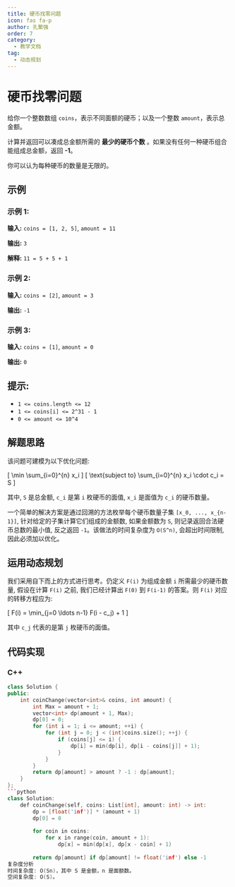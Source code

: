```yaml
---
title: 硬币找零问题
icon: fas fa-p
author: 孔繁强
order: 7
category:
  - 教学文档
tag:
  - 动态规划
---
```


# 硬币找零问题

给你一个整数数组 `coins`，表示不同面额的硬币；以及一个整数 `amount`，表示总金额。

计算并返回可以凑成总金额所需的 **最少的硬币个数** 。如果没有任何一种硬币组合能组成总金额，返回 **-1**。

你可以认为每种硬币的数量是无限的。

## 示例

### 示例 1:

**输入:** `coins = [1, 2, 5]`, `amount = 11`

**输出:** `3` 

**解释:** `11 = 5 + 5 + 1`

### 示例 2:

**输入:** `coins = [2]`, `amount = 3`

**输出:** `-1`

### 示例 3:

**输入:** `coins = [1]`, `amount = 0`

**输出:** `0`

## 提示:

- `1 <= coins.length <= 12`
- `1 <= coins[i] <= 2^31 - 1`
- `0 <= amount <= 10^4`

## 解题思路

该问题可建模为以下优化问题:

\[ \min \sum_{i=0}^{n} x_i \]
\[ \text{subject to} \sum_{i=0}^{n} x_i \cdot c_i = S \]

其中, `S` 是总金额, `c_i` 是第 `i` 枚硬币的面值, `x_i` 是面值为 `c_i` 的硬币数量。

一个简单的解决方案是通过回溯的方法枚举每个硬币数量子集 `[x_0, ..., x_{n-1}]`, 针对给定的子集计算它们组成的金额数, 如果金额数为 `S`, 则记录返回合法硬币总数的最小值, 反之返回 `-1`。该做法的时间复杂度为 `O(S^n)`, 会超出时间限制, 因此必须加以优化。

## 运用动态规划

我们采用自下而上的方式进行思考。仍定义 `F(i)` 为组成金额 `i` 所需最少的硬币数量, 假设在计算 `F(i)` 之前, 我们已经计算出 `F(0)` 到 `F(i-1)` 的答案。则 `F(i)` 对应的转移方程应为:

\[ F(i) = \min_{j=0 \ldots n-1} F(i - c_j) + 1 \]

其中 `c_j` 代表的是第 `j` 枚硬币的面值。

## 代码实现

### C++

```cpp
class Solution {
public:
    int coinChange(vector<int>& coins, int amount) {
        int Max = amount + 1;
        vector<int> dp(amount + 1, Max);
        dp[0] = 0;
        for (int i = 1; i <= amount; ++i) {
            for (int j = 0; j < (int)coins.size(); ++j) {
                if (coins[j] <= i) {
                    dp[i] = min(dp[i], dp[i - coins[j]] + 1);
                }
            }
        }
        return dp[amount] > amount ? -1 : dp[amount];
    }
};
```python
class Solution:
    def coinChange(self, coins: List[int], amount: int) -> int:
        dp = [float('inf')] * (amount + 1)
        dp[0] = 0
        
        for coin in coins:
            for x in range(coin, amount + 1):
                dp[x] = min(dp[x], dp[x - coin] + 1)
        
        return dp[amount] if dp[amount] != float('inf') else -1
复杂度分析
时间复杂度: O(Sn)，其中 S 是金额，n 是面额数。
空间复杂度: O(S)。
